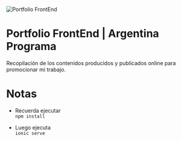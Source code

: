 ![Portfolio FrontEnd](https://i.imgur.com/AN4Kmry.png)
# Portfolio FrontEnd | Argentina Programa
Recopilación de los contenidos producidos y publicados online para promocionar mi trabajo.

# Notas
* Recuerda ejecutar  
`npm install`

* Luego ejecuta  
`ionic serve`
